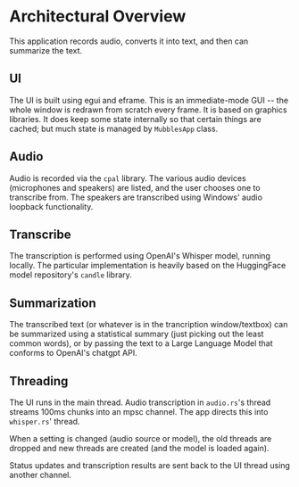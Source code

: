 # Architectural Overview

This application records audio, converts it into text, and then can summarize the text.

## UI

The UI is built using egui and eframe. This is an immediate-mode GUI -- the whole window is redrawn from scratch every frame. It is based on graphics libraries. It does keep some state internally so that certain things are cached; but much state is managed by `MubblesApp` class.

## Audio

Audio is recorded via the `cpal` library. The various audio devices (microphones and speakers) are listed, and the user chooses one to transcribe from. The speakers are transcribed using Windows' audio loopback functionality.

## Transcribe

The transcription is performed using OpenAI's Whisper model, running locally. The particular implementation is heavily based on the HuggingFace model repository's `candle` library.

## Summarization

The transcribed text (or whatever is in the trancription window/textbox) can be summarized using a statistical summary (just picking out the least common words), or by passing the text to a Large Language Model that conforms to OpenAI's chatgpt API.

## Threading

The UI runs in the main thread. Audio transcription in `audio.rs`'s thread streams 100ms chunks into an mpsc channel. The app directs this into `whisper.rs`' thread. 

When a setting is changed (audio source or model), the old threads are dropped and new threads are created (and the model is loaded again).

Status updates and transcription results are sent back to the UI thread using another channel.